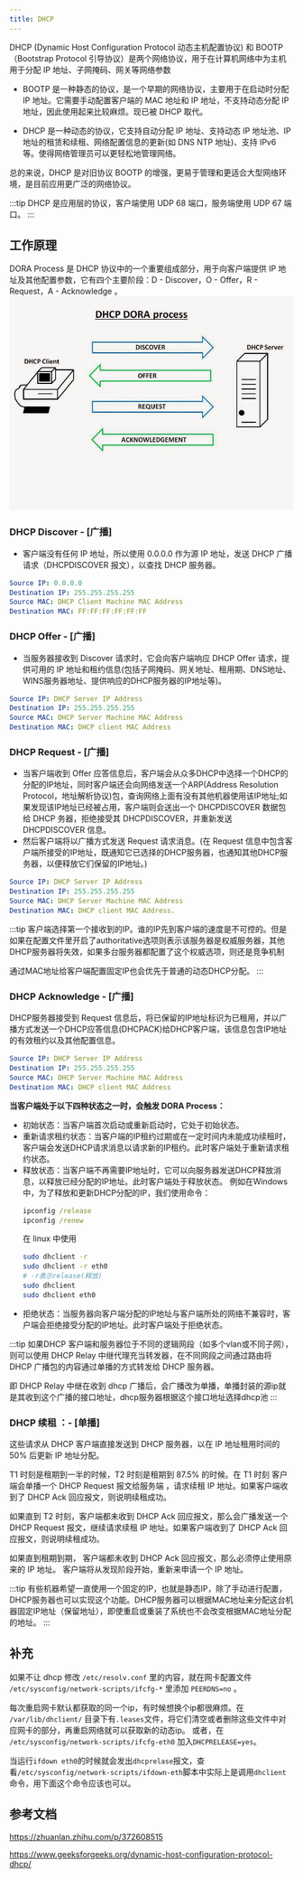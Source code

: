 ```yaml
---
title: DHCP
---
```


DHCP (Dynamic Host Configuration Protocol 动态主机配置协议) 和 BOOTP（Bootstrap Protocol 引导协议）是两个网络协议，用于在计算机网络中为主机用于分配 IP 地址、子网掩码、网关等网络参数

- BOOTP 是一种静态的协议，是一个早期的网络协议，主要用于在启动时分配 IP 地址。它需要手动配置客户端的 MAC 地址和 IP 地址，不支持动态分配 IP 地址，因此使用起来比较麻烦。现已被 DHCP 取代。

- DHCP 是一种动态的协议，它支持自动分配 IP 地址、支持动态 IP 地址池、IP 地址的租赁和续租、网络配置信息的更新(如 DNS NTP 地址)、支持 IPv6 等。使得网络管理员可以更轻松地管理网络。

总的来说，DHCP 是对旧协议 BOOTP 的增强，更易于管理和更适合大型网络环境，是目前应用更广泛的网络协议。

:::tip
DHCP 是应用层的协议，客户端使用 UDP 68 端口，服务端使用 UDP 67 端口。
:::

## 工作原理

DORA Process 是 DHCP 协议中的一个重要组成部分，用于向客户端提供 IP 地址及其他配置参数，它有四个主要阶段：D - Discover，O - Offer，R - Request，A - Acknowledge 。
![1678351144391](image/README/1678351144391.png)
### DHCP Discover - [广播]
  - 客户端没有任何 IP 地址，所以使用 0.0.0.0 作为源 IP 地址，发送 DHCP 广播请求（DHCPDISCOVER 报文），以查找 DHCP 服务器。
  ```yaml title="包含信息如下"
  Source IP: 0.0.0.0
  Destination IP: 255.255.255.255
  Source MAC: DHCP Client Machine MAC Address
  Destination MAC: FF:FF:FF:FF:FF:FF
  ```
### DHCP Offer - [广播]
  - 当服务器接收到 Discover 请求时，它会向客户端响应 DHCP Offer 请求，提供可用的 IP 地址和租约信息(包括子网掩码、网关地址、租用期、DNS地址、WINS服务器地址、提供响应的DHCP服务器的IP地址等)。
  ```yaml title="包含信息如下"
  Source IP: DHCP Server IP Address
  Destination IP: 255.255.255.255
  Source MAC: DHCP Server Machine MAC Address
  Destination MAC: DHCP client MAC Address
  ```
### DHCP Request - [广播]
  - 当客户端收到 Offer 应答信息后，客户端会从众多DHCP中选择一个DHCP的分配的IP地址，同时客户端还会向网络发送一个ARP(Address Resolution Protocol，地址解析协议)包，查询网络上面有没有其他机器使用该IP地址;如果发现该IP地址已经被占用，客户端则会送出一个 DHCPDISCOVER 数据包给 DHCP 务器，拒绝接受其 DHCPDISCOVER，并重新发送 DHCPDISCOVER 信息。
  - 然后客户端将以广播方式发送 Request 请求消息。(在 Request 信息中包含客户端所接受的IP地址，既通知它已选择的DHCP服务器，也通知其他DHCP服务器，以便释放它们保留的IP地址。)
  ```yaml title="包含信息如下"
  Source IP: DHCP Server IP Address
  Destination IP: 255.255.255.255
  Source MAC: DHCP Server Machine MAC Address
  Destination MAC: DHCP client MAC Address.
  ```
  :::tip
  客户端选择第一个接收到的IP。谁的IP先到客户端的速度是不可控的。但是如果在配置文件里开启了authoritative选项则表示该服务器是权威服务器，其他DHCP服务器将失效，如果多台服务器都配置了这个权威选项，则还是竞争机制
  
  通过MAC地址给客户端配置固定IP也会优先于普通的动态DHCP分配。
  :::

### DHCP Acknowledge - [广播]
  DHCP服务器接受到 Request 信息后，将已保留的IP地址标识为已租用，并以广播方式发送一个DHCP应答信息(DHCPACK)给DHCP客户端，该信息包含IP地址的有效租约以及其他配置信息。
  ```yaml title="包含信息如下"
  Source IP: DHCP Server IP Address
  Destination IP: 255.255.255.255
  Source MAC: DHCP Server Machine MAC Address
  Destination MAC: DHCP client MAC Address
  ```

**当客户端处于以下四种状态之一时，会触发 DORA Process：**

- 初始状态：当客户端首次启动或重新启动时，它处于初始状态。
- 重新请求租约状态：当客户端的IP租约过期或在一定时间内未能成功续租时，客户端会发送DHCP请求消息以请求新的IP租约。此时客户端处于重新请求租约状态。
- 释放状态：当客户端不再需要IP地址时，它可以向服务器发送DHCP释放消息，以释放已经分配的IP地址。此时客户端处于释放状态。
  例如在Windows中，为了释放和更新DHCP分配的IP，我们使用命令：
  ```cmd
  ipconfig /release
  ipconfig /renew
  ```
  在 linux 中使用
  ```bash
  sudo dhclient -r
  sudo dhclient -r eth0
  # -r表示release(释放)
  sudo dhclient
  sudo dhclient eth0
  ```
- 拒绝状态：当服务器向客户端分配的IP地址与客户端所处的网络不兼容时，客户端会拒绝接受分配的IP地址。此时客户端处于拒绝状态。


:::tip
如果DHCP 客户端和服务器位于不同的逻辑网段（如多个vlan或不同子网），则可以使用 DHCP Relay 中继代理充当转发器，在不同网段之间通过路由将 DHCP 广播包的内容通过单播的方式转发给 DHCP 服务器。

即 DHCP Relay 中继在收到 dhcp 广播后，会广播改为单播，单播封装的源ip就是其收到这个广播的接口地址，dhcp服务器根据这个接口地址选择dhcp池
:::

### DHCP 续租 ：- [单播]

这些请求从 DHCP 客户端直接发送到 DHCP 服务器，以在 IP 地址租用时间的 50% 后更新 IP 地址分配。

T1 时刻是租期到一半的时候，T2 时刻是租期到 87.5% 的时候。在 T1 时刻 客户端会单播一个 DHCP Request 报文给服务端 ，请求续租 IP 地址。如果客户端收到了 DHCP Ack 回应报文，则说明续租成功。

如果直到 T2 时刻，客户端都未收到 DHCP Ack 回应报文，那么会广播发送一个 DHCP Request 报文，继续请求续租 IP 地址。如果客户端收到了 DHCP Ack 回应报文，则说明续租成功。

如果直到租期到期， 客户端都未收到 DHCP Ack 回应报文，那么必须停止使用原来的 IP 地址。 客户端将从发现阶段开始，重新来申请一个 IP 地址。

:::tip
有些机器希望一直使用一个固定的IP，也就是静态IP，除了手动进行配置，DHCP服务器也可以实现这个功能。DHCP服务器可以根据MAC地址来分配这台机器固定IP地址（保留地址），即使重启或重装了系统也不会改变根据MAC地址分配的地址。
:::

## 补充
如果不让 dhcp 修改 `/etc/resolv.conf` 里的内容，就在网卡配置文件 `/etc/sysconfig/network-scripts/ifcfg-*` 里添加 `PEERDNS=no` 。

每次重启网卡默认都获取的同一个ip，有时候想换个ip都很麻烦。在 `/var/lib/dhclient/` 目录下有`.leases`文件，将它们清空或者删除这些文件中对应网卡的部分，再重启网络就可以获取新的动态ip。  或者，在 `/etc/sysconfig/network-scripts/ifcfg-eth0` 加入`DHCPRELEASE=yes`。 

当运行`ifdown eth0`的时候就会发出`dhcprelase`报文，查看`/etc/sysconfig/network-scripts/ifdown-eth`脚本中实际上是调用`dhclient`命令，用下面这个命令应该也可以。

## 参考文档
https://zhuanlan.zhihu.com/p/372608515

https://www.geeksforgeeks.org/dynamic-host-configuration-protocol-dhcp/
